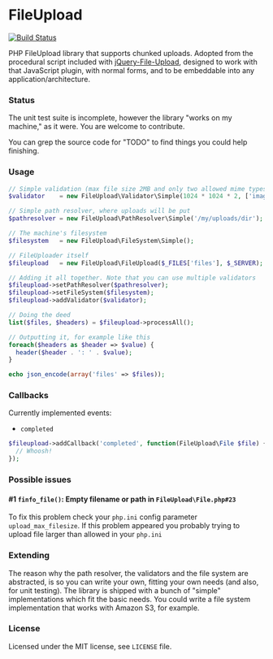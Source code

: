 FileUpload
==========

[![Build Status](https://travis-ci.org/Gargron/fileupload.png?branch=master)](https://travis-ci.org/Gargron/fileupload)

PHP FileUpload library that supports chunked uploads. Adopted from the
procedural script included with [jQuery-File-Upload][1], designed to work
with that JavaScript plugin, with normal forms, and to be embeddable into
any application/architecture.

[1]: https://github.com/blueimp/jQuery-File-Upload

### Status

The unit test suite is incomplete, however the library "works on my machine,"
as it were. You are welcome to contribute.

You can grep the source code for "TODO" to find things you could help
finishing.

### Usage

```php
// Simple validation (max file size 2MB and only two allowed mime types)
$validator    = new FileUpload\Validator\Simple(1024 * 1024 * 2, ['image/png', 'image/jpg']);

// Simple path resolver, where uploads will be put
$pathresolver = new FileUpload\PathResolver\Simple('/my/uploads/dir');

// The machine's filesystem
$filesystem   = new FileUpload\FileSystem\Simple();

// FileUploader itself
$fileupload   = new FileUpload\FileUpload($_FILES['files'], $_SERVER);

// Adding it all together. Note that you can use multiple validators
$fileupload->setPathResolver($pathresolver);
$fileupload->setFileSystem($filesystem);
$fileupload->addValidator($validator);

// Doing the deed
list($files, $headers) = $fileupload->processAll();

// Outputting it, for example like this
foreach($headers as $header => $value) {
  header($header . ': ' . $value);
}

echo json_encode(array('files' => $files));
```

### Callbacks

Currently implemented events:

* `completed`

```php
$fileupload->addCallback('completed', function(FileUpload\File $file) {
  // Whoosh!
});
```

### Possible issues

#### #1 `finfo_file()`: Empty filename or path in `FileUpload\File.php#23`
To fix this problem check your `php.ini` config parameter `upload_max_filesize`.
If this problem appeared you probably trying to upload file larger than allowed in your `php.ini`

### Extending

The reason why the path resolver, the validators and the file system are
abstracted, is so you can write your own, fitting your own needs (and also,
for unit testing). The library is shipped with a bunch of "simple"
implementations which fit the basic needs. You could write a file system
implementation that works with Amazon S3, for example.

### License

Licensed under the MIT license, see `LICENSE` file.
